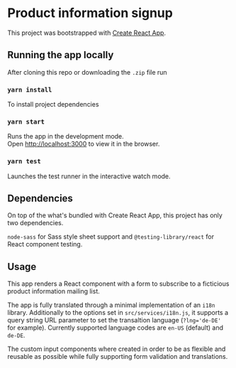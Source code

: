 # Product information signup

This project was bootstrapped with [Create React App](https://github.com/facebook/create-react-app).

## Running the app locally

After cloning this repo or downloading the `.zip` file run 

### `yarn install`

To install project dependencies

### `yarn start`

Runs the app in the development mode.<br>
Open [http://localhost:3000](http://localhost:3000) to view it in the browser.

### `yarn test`

Launches the test runner in the interactive watch mode.<br>

## Dependencies

On top of the what's bundled with Create React App, this project has only two dependencies.

`node-sass` for Sass style sheet support and `@testing-library/react` for React component testing.

## Usage

This app renders a React component with a form to subscribe to a ficticious product information mailing list.

The app is fully translated through a minimal implementation of an `i18n` library. Additionally to the options set in `src/services/i18n.js`, it supports a query string URL parameter to set the transaltion language (`?lng='de-DE'` for example). Currently supported language codes are `en-US` (default) and `de-DE`.

The custom input components where created in order to be as flexible and reusable as possible while fully supporting form validation and translations.
